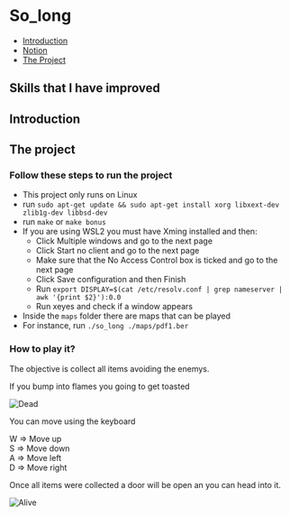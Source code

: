 # So_long

* [Introduction](#introduction)
* [Notion](#notion-link)
* [The Project](#the-project)

## Skills that I have improved

## Introduction

## The project

### Follow these steps to run the project
* This project only runs on Linux
* run `sudo apt-get update && sudo apt-get install xorg libxext-dev zlib1g-dev libbsd-dev`
* run `make` or `make bonus`
* If you are using WSL2 you must have Xming installed and then:
  * Click Multiple windows and go to the next page
  * Click Start no client and go to the next page
  * Make sure that the No Access Control box is ticked and go to the next page
  * Click Save configuration and then Finish
  * Run `export DISPLAY=$(cat /etc/resolv.conf | grep nameserver | awk '{print $2}'):0.0`
  * Run xeyes and check if a window appears
* Inside the `maps` folder there are maps that can be played
* For instance, run `./so_long ./maps/pdf1.ber`

### How to play it?
The objective is collect all items avoiding the enemys.

If you bump into flames you going to get toasted

![Dead](https://user-images.githubusercontent.com/63206471/172672626-9e0708a3-f4d9-4f2b-b329-ea8eb1c4929f.gif)

You can move using the keyboard

W => Move up<br>
S => Move down<br>
A => Move left<br>
D => Move right

Once all items were collected a door will be open an you can head into it.

![Alive](https://user-images.githubusercontent.com/63206471/172672691-4d6fa51f-82c8-4942-8f69-26a68d3d618e.gif)

